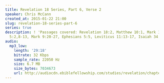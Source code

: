 ```yaml
---
title: Revelation 18 Series, Part 6, Verse 2
speaker: Chris McCann
created_at: 2015-01-22 21:00
slug: revelation-18-series-part-6
series: true
description: ! 'Passages covered: Revelation 18:2, Matthew 10:1, Mark 1:23-27, Mark
  5:2,8-13, Mark 9:20-27, Ephesians 5:5, Leviticus 11:13-17, Isaiah 34:8-11.'
audio:
  mp3_low:
    length: '29:18'
    bitrate: 32 Kbps
    sample_rate: 22050 Hz
    size: 6.7 MB
    size_bytes: 7034673
    url: http://audiocdn.ebiblefellowship.com/studies/revelation/chapter-18/2015.01.22_McCann_-_Revelation_18_Series_Part_6.mp3
---
```


